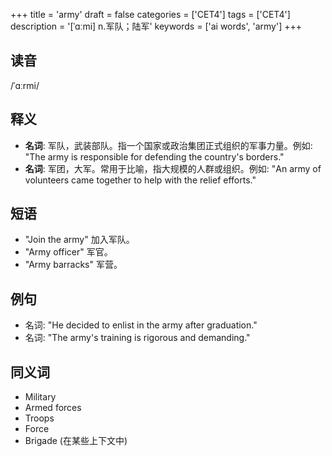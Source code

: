 +++
title = 'army'
draft = false
categories = ['CET4']
tags = ['CET4']
description = '[ˈɑːmi] n.军队；陆军'
keywords = ['ai words', 'army']
+++

## 读音
/ˈɑːrmi/

## 释义
- **名词**: 军队，武装部队。指一个国家或政治集团正式组织的军事力量。例如: "The army is responsible for defending the country's borders."
- **名词**: 军团，大军。常用于比喻，指大规模的人群或组织。例如: "An army of volunteers came together to help with the relief efforts."

## 短语
- "Join the army" 加入军队。
- "Army officer" 军官。
- "Army barracks" 军营。

## 例句
- 名词: "He decided to enlist in the army after graduation."
- 名词: "The army's training is rigorous and demanding."

## 同义词
- Military
- Armed forces
- Troops
- Force
- Brigade (在某些上下文中)
